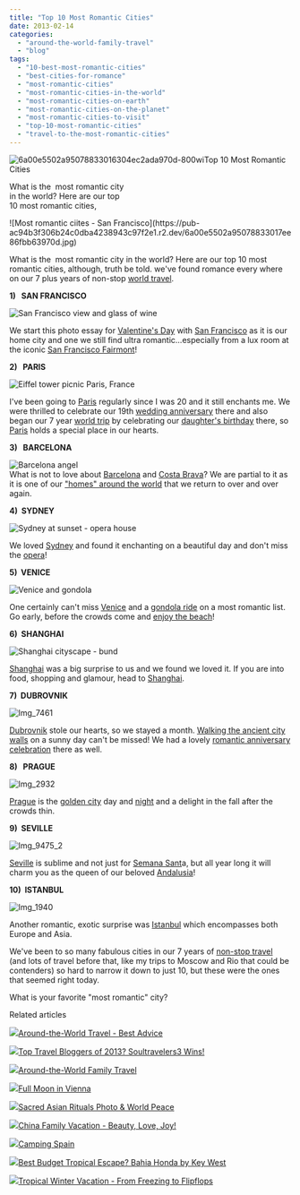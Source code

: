 ```yaml
---
title: "Top 10 Most Romantic Cities"
date: 2013-02-14
categories: 
  - "around-the-world-family-travel"
  - "blog"
tags: 
  - "10-best-most-romantic-cities"
  - "best-cities-for-romance"
  - "most-romantic-cities"
  - "most-romantic-cities-in-the-world"
  - "most-romantic-cities-on-earth"
  - "most-romantic-cities-on-the-planet"
  - "most-romantic-cities-to-visit"
  - "top-10-most-romantic-cities"
  - "travel-to-the-most-romantic-cities"
---
```


![6a00e5502a95078833016304ec2ada970d-800wi](https://pub-ac94b3f306b24c0dba4238943c97f2e1.r2.dev/6a00e5502a95078833017ee86fb9e7970d.jpg)Top 10 Most Romantic Cities  
  
What is the  most romantic city  
in the world? Here are our top  
10 most romantic cities,

<!--more--> ![Most romantic ciites - San Francisco](https://pub-ac94b3f306b24c0dba4238943c97f2e1.r2.dev/6a00e5502a95078833017ee86fbb63970d.jpg)  
  
  
What is the  most romantic city in the world? Here are our top 10 most romantic cities, although, truth be told. we've found romance every where on our 7 plus years of non-stop [world travel](http://soultravelers3new.local/2012/12/around-the-world-family-travel.html "RTW around the world travel family").  
  
**1)   SAN FRANCISCO**  
  
![San Francisco view and glass of wine](https://pub-ac94b3f306b24c0dba4238943c97f2e1.r2.dev/6a00e5502a95078833017c36cc9ccb970b.jpg)  
  
  
We start this photo essay for [Valentine's Day](http://soultravelers3new.local/2009/02/our-chocolate-valentine-in-kohn.html "Valentine's Day") with [San Francisco](http://soultravelers3new.local/2012/05/san-francisco-travel-why-we-love-it.html "san francisco") as it is our home city and one we still find ultra romantic...especially from a lux room at the iconic [San Francisco Fairmont](http://soultravelers3new.local/2011/01/family-vacation-san-francisco-fairmont-review-family-friendly-best-luxury-hotel-with-kids.html "san francisco fairmont hotel")!  
  
  
**2)   PARIS**  
  
![Eiffel tower picnic Paris, France](https://pub-ac94b3f306b24c0dba4238943c97f2e1.r2.dev/6a00e5502a95078833017d40fba5b0970c.jpg)  
  
I've been going to [Paris](http://soultravelers3new.local/2011/04/paris-france-travel-guide-by-mozart.html "Paris travel") regularly since I was 20 and it still enchants me. We were thrilled to celebrate our 19th [wedding anniversary](http://soultravelers3new.local/2010/10/celebrating-in-paris-eiffel-tower-family-travel-adventures-abroad-birthdays-weddings-and-anniversari.html "wedding anniversary Paris") there and also began our 7 year [world trip](http://soultravelers3new.local/2010/09/8-reasons-for-a-family-world-trip-international-vacations-holidays-abroad-longterm-travel-rtw.html "family world trip") by celebrating our [daughter's birthday](http://soultravelers3new.local/2006/09/mozarts-6th-at.html "child's birthday paris") there, so [Paris](http://soultravelers3new.local/2012/05/paris-for-families-walking-the-left-bank.html "Paris travel families") holds a special place in our hearts.  
  
  
**3)   BARCELONA**  
  
![Barcelona angel](https://pub-ac94b3f306b24c0dba4238943c97f2e1.r2.dev/6a00e5502a95078833017ee86feec0970d.png)  
What is not to love about [Barcelona](http://soultravelers3new.local/2011/06/delicious-dinner-in-barcelona.html "Barcelona") and [Costa Brava](http://soultravelers3new.local/2011/07/costa-brava-and-barcelona.html "costa brava")? We are partial to it as it is one of our ["homes" around the world](http://soultravelers3new.local/2011/02/kids-friends-travel-on-the-ultimate-family-adventure.html "homes around the world") that we return to over and over again.  
  
  
**4)  SYDNEY**  
  
![Sydney at sunset - opera house](https://pub-ac94b3f306b24c0dba4238943c97f2e1.r2.dev/6a00e5502a95078833017ee87010b9970d.jpg)  
  
We loved [Sydney](http://soultravelers3new.local/2011/02/the-stunning-sydney-harbour-yha-hostel-review.html "visiting sydney") and found it enchanting on a beautiful day and don't miss the [opera](http://soultravelers3new.local/2012/09/visiting-the-sydney-opera-house-must-see-australia-travel.html "sydney opera")!  
  
  
**5)  VENICE**  
  
![Venice and gondola](https://pub-ac94b3f306b24c0dba4238943c97f2e1.r2.dev/6a00e5502a95078833017c36ccfefe970b.png)  
  
One certainly can't miss [Venice](http://soultravelers3new.local/2007/05/venezia.html "Venice travel") and a [gondola ride](http://soultravelers3new.local/2007/05/venetian-violin.html "venice gondola") on a most romantic list. Go early, before the crowds come and [enjoy the beach](http://soultravelers3new.local/2007/05/italian-memoria.html "Beach in Venice")!  
  
  
**6)  SHANGHAI**  
  
![Shanghai cityscape - bund](https://pub-ac94b3f306b24c0dba4238943c97f2e1.r2.dev/6a00e5502a95078833017c36cd0307970b.jpg)  
  
[Shanghai](http://soultravelers3new.local/2012/12/shanghai-skyline-worlds-best-.html "shanghai skyline") was a big surprise to us and we found we loved it. If you are into food, shopping and glamour, head to [Shanghai](http://soultravelers3new.local/2012/11/shanghai-with-kids.html "shanghai travel tips").  
  
  
**7)  DUBROVNIK**  
  
[](https://pub-ac94b3f306b24c0dba4238943c97f2e1.r2.dev/6a00e5502a95078833017c36ca9ece970b-150x150-1.jpg)![Img_7461](https://pub-ac94b3f306b24c0dba4238943c97f2e1.r2.dev/6a00e5502a95078833017ee87939cd970d-300x228-1.png)  
  
  
[Dubrovnik](http://soultravelers3new.local/2007/08/we-love-dubrovn.html "Dubrovnik") stole our hearts, so we stayed a month. [Walking the ancient city walls](http://soultravelers3new.local/2007/09/walking-the-cit.html "dubrovnik walking city wall") on a sunny day can't be missed! We had a lovely [romantic anniversary celebration](http://soultravelers3new.local/2007/09/romantic-night.html "romantic dinner dubrovnik") there as well.  
  
  
**8)   PRAGUE**  
  
![Img_2932](https://pub-ac94b3f306b24c0dba4238943c97f2e1.r2.dev/6a00e5502a95078833017d40fbefd6970c.png)  
  
[Prague](http://soultravelers3new.local/2007/10/praguepraha-par.html "Prague travel") is the [golden city](http://soultravelers3new.local/2007/11/the-golden-city.html "prague golden city") day and [night](http://soultravelers3new.local/2007/11/prague-at-night.html "prague at night") and a delight in the fall after the crowds thin.  
  
  
**9)  SEVILLE**  
  
![Img_9475_2](https://pub-ac94b3f306b24c0dba4238943c97f2e1.r2.dev/6a00e5502a95078833017c36cd14db970b.png)  
  
[Seville](http://soultravelers3new.local/2007/03/ole-sublime-sev.html "seville travel") is sublime and not just for [Semana Sant](http://soultravelers3new.local/2007/03/semana-santa-in.html "seville semana santa")a, but all year long it will charm you as the queen of our beloved [Andalusia](http://soultravelers3new.local/2011/08/andalusia-pleasures.html "Andalusia")!  
  
  
**10)  ISTANBUL**  
  
![Img_1940](https://pub-ac94b3f306b24c0dba4238943c97f2e1.r2.dev/6a00e5502a95078833017c36cd17e3970b.png)  
  
Another romantic, exotic surprise was [Istanbul](http://soultravelers3new.local/2007/07/orient-express.html "Istanbul") which encompasses both Europe and Asia.  
  
We've been to so many fabulous cities in our 7 years of [non-stop travel](http://soultravelers3new.local/2012/01/amazing-family-world-tour.html "family world trip RTW") (and lots of travel before that, like my trips to Moscow and Rio that could be contenders) so hard to narrow it down to just 10, but these were the ones that seemed right today.  
  
What is your favorite "most romantic" city?  
  
  

Related articles

[![](http://i.zemanta.com/133178306_80_80.jpg)](http://soultravelers3new.local/2012/12/-around-the-world-travel-best-advice.html)[Around-the-World Travel - Best Advice](http://soultravelers3new.local/2012/12/-around-the-world-travel-best-advice.html)

[![](http://i.zemanta.com/135568483_80_80.jpg)](http://soultravelers3new.local/2013/01/top-travel-bloggers-of-2013-soultravelers3-wins-.html)[Top Travel Bloggers of 2013? Soultravelers3 Wins!](http://soultravelers3new.local/2013/01/top-travel-bloggers-of-2013-soultravelers3-wins-.html)

[![](http://i.zemanta.com/134800869_80_80.jpg)](http://soultravelers3new.local/2012/12/around-the-world-family-travel.html)[Around-the-World Family Travel](http://soultravelers3new.local/2012/12/around-the-world-family-travel.html)

[![](http://i.zemanta.com/137991453_80_80.jpg)](http://soultravelers3new.local/2013/01/full-moon-in-vienna-.html)[Full Moon in Vienna](http://soultravelers3new.local/2013/01/full-moon-in-vienna-.html)

[![](http://i.zemanta.com/132926022_80_80.jpg)](http://soultravelers3new.local/2012/12/sacred-asian-rituals-photo.html)[Sacred Asian Rituals Photo & World Peace](http://soultravelers3new.local/2012/12/sacred-asian-rituals-photo.html)

[![](http://i.zemanta.com/132518557_80_80.jpg)](http://soultravelers3new.local/2012/12/china-family-vacation-beauty-love-joy-.html)[China Family Vacation - Beauty, Love, Joy!](http://soultravelers3new.local/2012/12/china-family-vacation-beauty-love-joy-.html)

[![](http://i.zemanta.com/137403788_80_80.jpg)](http://soultravelers3new.local/2013/01/camping-spain.html)[Camping Spain](http://soultravelers3new.local/2013/01/camping-spain.html)

[![](http://i.zemanta.com/139021178_80_80.jpg)](http://soultravelers3new.local/2013/01/best-budget-tropical-escape-bahia-honda-by-key-west.html)[Best Budget Tropical Escape? Bahia Honda by Key West](http://soultravelers3new.local/2013/01/best-budget-tropical-escape-bahia-honda-by-key-west.html)

[![](http://i.zemanta.com/132755696_80_80.jpg)](http://soultravelers3new.local/2012/12/tropical-winter-vacation-from-freezing-to-flipflops.html)[Tropical Winter Vacation - From Freezing to Flipflops](http://soultravelers3new.local/2012/12/tropical-winter-vacation-from-freezing-to-flipflops.html)
